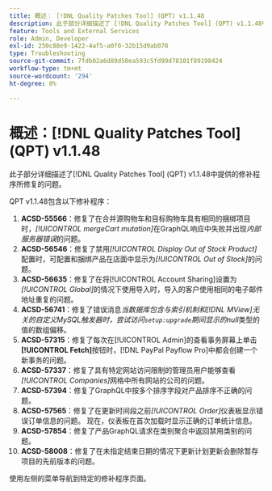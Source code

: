 ```yaml
---
title: 概述： [!DNL Quality Patches Tool] (QPT) v1.1.48
description: 此子部分详细描述了 [!DNL Quality Patches Tool] (QPT) v1.1.48中提供的修补程序所修复的问题。
feature: Tools and External Services
role: Admin, Developer
exl-id: 250c88e9-1422-4af5-a0f0-32b15d9ab078
type: Troubleshooting
source-git-commit: 7fdb02a6d89d50ea593c5fd99d78101f89198424
workflow-type: tm+mt
source-wordcount: '294'
ht-degree: 0%

---
```


# 概述：[!DNL Quality Patches Tool] (QPT) v1.1.48

此子部分详细描述了[!DNL Quality Patches Tool] (QPT) v1.1.48中提供的修补程序所修复的问题。

QPT v1.1.48包含以下修补程序：

1. **ACSD-55566**：修复了在合并源购物车和目标购物车具有相同的捆绑项目时，*[!UICONTROL mergeCart mutation]*&#x200B;在GraphQL响应中失败并出现&#x200B;*内部服务器错误*&#x200B;的问题。
1. **ACSD-56546**：修复了禁用&#x200B;*[!UICONTROL Display Out of Stock Product]*&#x200B;配置时，可配置和捆绑产品在店面中显示为&#x200B;*[!UICONTROL Out of Stock]*&#x200B;的问题。
1. **ACSD-56635**：修复了在将[!UICONTROL Account Sharing]设置为&#x200B;*[!UICONTROL Global]*&#x200B;的情况下使用导入时，导入的客户使用相同的电子邮件地址重复的问题。
1. **ACSD-56741**：修复了错误消息&#x200B;*当数据库包含与索引机制和[!DNL MView]无关的自定义MySQL触发器时，尝试访问`setup:upgrade`期间显示的null*&#x200B;类型的值的数组偏移。
1. **ACSD-57315**：修复了每次在[!UICONTROL Admin]的查看事务屏幕上单击&#x200B;**[!UICONTROL Fetch]**&#x200B;按钮时，[!DNL PayPal Payflow Pro]中都会创建一个新事务的问题。
1. **ACSD-57337**：修复了具有特定网站访问限制的管理员用户能够查看&#x200B;*[!UICONTROL Companies]*&#x200B;网格中所有网站的公司的问题。
1. **ACSD-57394**：修复了GraphQL中按多个排序字段对产品排序不正确的问题。
1. **ACSD-57565**：修复了在更新时间段之前&#x200B;*[!UICONTROL Order]*&#x200B;仪表板显示错误订单信息的问题。 现在，仪表板在首次加载时显示正确的订单统计信息。
1. **ACSD-57854**：修复了产品GraphQL请求在类别聚合中返回禁用类别的问题。
1. **ACSD-58008**：修复了在未指定结束日期的情况下更新计划更新会删除暂存项目的先前版本的问题。

使用左侧的菜单导航到特定的修补程序页面。
